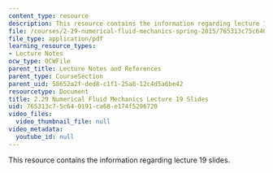 ```yaml
---
content_type: resource
description: This resource contains the information regarding lecture 19 slides.
file: /courses/2-29-numerical-fluid-mechanics-spring-2015/765313c75c640191ca68e174f5296720_MIT2_29S15_Lecture19.pdf
file_type: application/pdf
learning_resource_types:
- Lecture Notes
ocw_type: OCWFile
parent_title: Lecture Notes and References
parent_type: CourseSection
parent_uid: 58652a2f-ded8-c1f1-25a8-12c4d5a6be42
resourcetype: Document
title: 2.29 Numerical Fluid Mechanics Lecture 19 Slides
uid: 765313c7-5c64-0191-ca68-e174f5296720
video_files:
  video_thumbnail_file: null
video_metadata:
  youtube_id: null
---
```

This resource contains the information regarding lecture 19 slides.

